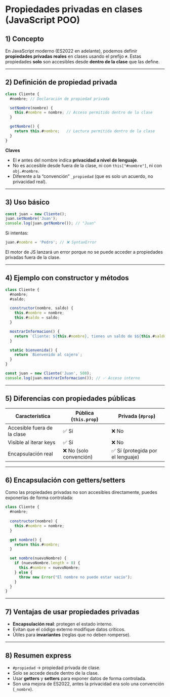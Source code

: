 # Propiedades privadas en clases (JavaScript POO)

## 1) Concepto

En JavaScript moderno (ES2022 en adelante), podemos definir **propiedades privadas reales** en clases usando el prefijo `#`.
Estas propiedades **solo** son accesibles desde **dentro de la clase** que las define.

---

## 2) Definición de propiedad privada

```js
class Cliente {
  #nombre; // Declaración de propiedad privada

  setNombre(nombre) {
    this.#nombre = nombre; // Acceso permitido dentro de la clase
  }

  getNombre() {
    return this.#nombre;   // Lectura permitida dentro de la clase
  }
}
```

**Claves**

* El `#` antes del nombre indica **privacidad a nivel de lenguaje**.
* No es accesible desde fuera de la clase, ni con `this["#nombre"]`, ni con `obj.#nombre`.
* Diferente a la “convención” `_propiedad` (que es solo un acuerdo, no privacidad real).

---

## 3) Uso básico

```js
const juan = new Cliente();
juan.setNombre('Juan');
console.log(juan.getNombre()); // "Juan"
```

Si intentas:

```js
juan.#nombre = 'Pedro'; // ❌ SyntaxError
```

El motor de JS lanzará un error porque no se puede acceder a propiedades privadas fuera de la clase.

---

## 4) Ejemplo con constructor y métodos

```js
class Cliente {
  #nombre;
  #saldo;

  constructor(nombre, saldo) {
    this.#nombre = nombre;
    this.#saldo = saldo;
  }

  mostrarInformacion() {
    return `Cliente: ${this.#nombre}, tienes un saldo de $${this.#saldo}`;
  }

  static bienvenida() {
    return `Bienvenido al cajero`;
  }
}

const juan = new Cliente('Juan', 500);
console.log(juan.mostrarInformacion()); // ✅ Acceso interno
```

---

## 5) Diferencias con propiedades públicas

| Característica              | Pública (`this.prop`)  | Privada (`#prop`)                |
| --------------------------- | ---------------------- | -------------------------------- |
| Accesible fuera de la clase | ✅ Sí                   | ❌ No                             |
| Visible al iterar keys      | ✅ Sí                   | ❌ No                             |
| Encapsulación real          | ❌ No (solo convención) | ✅ Sí (protegida por el lenguaje) |

---

## 6) Encapsulación con getters/setters

Como las propiedades privadas no son accesibles directamente, puedes exponerlas de forma controlada:

```js
class Cliente {
  #nombre;
  
  constructor(nombre) {
    this.#nombre = nombre;
  }

  get nombre() {
    return this.#nombre;
  }

  set nombre(nuevoNombre) {
    if (nuevoNombre.length > 0) {
      this.#nombre = nuevoNombre;
    } else {
      throw new Error("El nombre no puede estar vacío");
    }
  }
}
```

---

## 7) Ventajas de usar propiedades privadas

* **Encapsulación real**: protegen el estado interno.
* Evitan que el código externo modifique datos críticos.
* Útiles para **invariantes** (reglas que no deben romperse).

---

## 8) Resumen express

* `#propiedad` → propiedad privada de clase.
* Solo se accede desde dentro de la clase.
* Usar **getters** y **setters** para exponer datos de forma controlada.
* Son una mejora de ES2022, antes la privacidad era solo una convención (`_nombre`).
